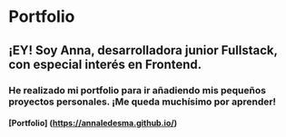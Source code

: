 # Portfolio

## ¡EY! Soy Anna, desarrolladora junior Fullstack, con especial interés en Frontend.

### He realizado mi portfolio para ir añadiendo mis pequeños proyectos personales. ¡Me queda muchísimo por aprender! 

#### [Portfolio] (https://annaledesma.github.io/)
